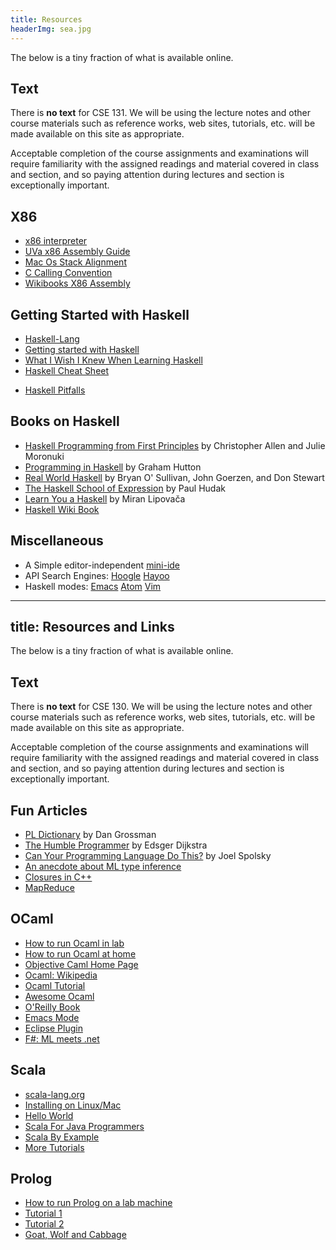 ```yaml
---
title: Resources
headerImg: sea.jpg
---
```


The below is a tiny fraction of what is available online.

## Text

There is **no text** for CSE 131. We will be using the
lecture notes and other course materials such as reference
works, web sites, tutorials, etc. will be made available on
this site as appropriate.  

Acceptable completion of the course assignments and
examinations will require familiarity with the assigned
readings and material covered in class and section, and so
paying attention during lectures and section is exceptionally
important.

## X86 

* [x86 interpreter](http://carlosrafaelgn.com.br/Asm86/)
* [UVa x86 Assembly Guide](http://www.cs.virginia.edu/~evans/cs216/guides/x86.html)
* [Mac Os Stack Alignment](http://www.fabiensanglard.net/macosxassembly/index.php)
* [C Calling Convention](http://www.cs.virginia.edu/~evans/cs216/guides/x86.html#calling)
* [Wikibooks X86 Assembly](https://en.wikibooks.org/wiki/X86_Assembly/Logic)

## Getting Started with Haskell

- [Haskell-Lang](http://haskell-lang.org)
- [Getting started with Haskell](https://haskell-lang.org/get-started)
- [What I Wish I Knew When Learning Haskell](http://dev.stephendiehl.com/hask/)
- [Haskell Cheat Sheet](http://cheatsheet.codeslower.com/CheatSheet.pdf)
* [Haskell Pitfalls](http://users.jyu.fi/~sapekiis/haskell-pitfalls/)


## Books on Haskell 

- [Haskell Programming from First Principles](http://haskellbook.com) by Christopher Allen and Julie Moronuki
- [Programming in Haskell](http://www.cs.nott.ac.uk/~gmh/book.html) by Graham Hutton
- [Real World Haskell](http://www.realworldhaskell.org) by Bryan O' Sullivan, John Goerzen, and Don Stewart
- [The Haskell School of Expression](http://haskell.cs.yale.edu/soe) by Paul Hudak
- [Learn You a Haskell](http://learnyouahaskell.com/) by Miran Lipovača
- [Haskell Wiki Book](http://en.wikibooks.org/wiki/Haskell) 

## Miscellaneous

- A Simple editor-independent [mini-ide](https://github.com/ndmitchell/ghcid#readme)
- API Search Engines: 
  [Hoogle](http://haskell.org/hoogle) 
  [Hayoo](http://holumbus.fh-wedel.de/hayoo/hayoo.html)
- Haskell modes: 
  [Emacs](https://commercialhaskell.github.io/intero/)
  [Atom](https://atom.io/packages/ide-haskell)
  [Vim](http://projects.haskell.org/haskellmode-vim/) 
---
title: Resources and Links 
---

The below is a tiny fraction of what is available online.

## Text 

There is **no text** for CSE 130. We will be using the 
lecture notes and other course materials such as reference 
works, web sites, tutorials, etc. will be made available on
this site as appropriate.  

Acceptable completion of the course assignments and 
examinations will require familiarity with the assigned
readings and material covered in class and section, and so
paying attention during lectures and section is exceptionally 
important. 


## Fun Articles 

- [PL Dictionary](http://www.cs.washington.edu/education/courses/cse341/04au/341dict.html) by Dan Grossman 
- [The Humble Programmer](http://www.cs.utexas.edu/users/EWD/ewd03xx/EWD340.PDF) by Edsger Dijkstra 
- [Can Your Programming Language Do This?](http://www.joelonsoftware.com/items/2006/08/01.html) by Joel Spolsky
- [An anecdote about ML type inference](http://pho.ucsd.edu/rjhala/koenig.pdf)
- [Closures in C++](http://herbsutter.wordpress.com/2008/03/29/trip-report-februarymarch-2008-iso-c-standards-meeting/)
- [MapReduce](http://en.wikipedia.org/wiki/MapReduce)


## OCaml

- [How to run Ocaml in lab](/homeworks/info_ocaml.html)
- [How to run Ocaml at home](/homeworks/info_ocaml.html)
- [Objective Caml Home Page](http://caml.inria.fr/ocaml/)
- [Ocaml: Wikipedia](http://caml.inria.fr/ocaml/)
- [Ocaml Tutorial](http://ocaml.org/learn/tutorials/basics.html)
- [Awesome Ocaml](https://github.com/rizo/awesome-ocaml)
- [O'Reilly Book](http://caml.inria.fr/pub/docs/oreilly-book/)
- [Emacs Mode](http://www-rocq.inria.fr/~acohen/tuareg/mode)
- [Eclipse Plugin](http://www.cocan.org/ocaml_and_eclipse)
- [F#: ML meets .net](http://research.microsoft.com/fsharp/fsharp.aspx)


## Scala 

- [scala-lang.org](http://www.scala-lang.org)
- [Installing on Linux/Mac](http://wiki.summercode.com/how_to_install_scala_on_ubuntu_scala_2_8_1_and_ubuntu_10_04)
- [Hello World](http://www.scala-lang.org/node/166)
- [Scala For Java Programmers](http://www.scala-lang.org/docu/files/ScalaTutorial.pdf)
- [Scala By Example](http://www.scala-lang.org/docu/files/ScalaByExample.pdf)
- [More Tutorials](http://www.scala-lang.org/node/1305)

## Prolog

- [How to run Prolog on a lab machine](/homeworks/info_prolog.html)
- [Tutorial 1](/static/prolog_tutorial.pdf)
- [Tutorial 2](http://kti.ms.mff.cuni.cz/~bartak/prolog/learning.html)
- [Goat, Wolf and Cabbage](/static/goat_etc.html)
